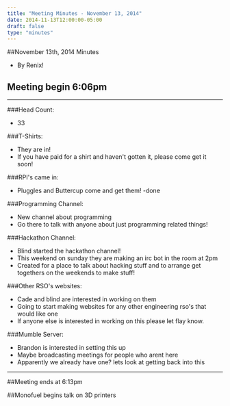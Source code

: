 ```yaml
---
title: "Meeting Minutes - November 13, 2014"
date: 2014-11-13T12:00:00-05:00
draft: false
type: "minutes"
---
```


##November 13th, 2014 Minutes
* By Renix!

## Meeting begin 6:06pm

 - - -

###Head Count:
* 33

###T-Shirts:
* They are in! 
* If you have paid for a shirt and haven't gotten it, please come get it soon!

###RPI's came in:
* Pluggles and Buttercup come and get them!
-done

###Programming Channel:
* New channel about programming
* Go there to talk with anyone about just programming related things!

###Hackathon Channel:
* Blind started the hackathon channel!
* This weekend on sunday they are making an irc bot in the room at 2pm
* Created for a place to talk about hacking stuff and to arrange get togethers on the weekends to make stuff!

###Other RSO's websites:
* Cade and blind are interested in working on them
* Going to start making websites for any other engineering rso's that would like one
* If anyone else is interested in working on this please let flay know.

###Mumble Server:
* Brandon is interested in setting this up
* Maybe broadcasting meetings for people who arent here
* Apparently we already have one? lets look at getting back into this

- - - 

##Meeting ends at 6:13pm

##Monofuel begins talk on 3D printers
